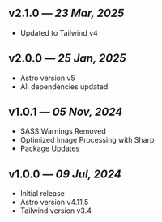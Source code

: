 ## v2.1.0 _— 23 Mar, 2025_

- Updated to Tailwind v4

## v2.0.0 _— 25 Jan, 2025_

- Astro version v5
- All dependencies updated

## v1.0.1 _— 05 Nov, 2024_

- SASS Warnings Removed
- Optimized Image Processing with Sharp
- Package Updates

## v1.0.0 _— 09 Jul, 2024_

- Initial release
- Astro version v4.11.5
- Tailwind version v3.4
